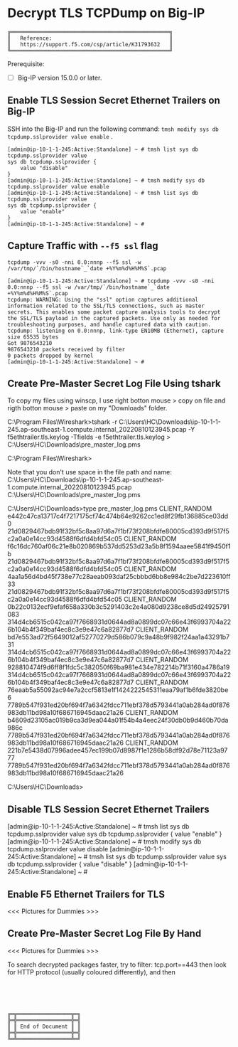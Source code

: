 # Decrypt TLS TCPDump on Big-IP

```
╔══════════════════════════════════════════════════╗
║   Reference:                                     ║
║   https://support.f5.com/csp/article/K31793632   ║
╚══════════════════════════════════════════════════╝
```

Prerequisite:
- [ ] Big-IP version 15.0.0 or later.



## Enable TLS Session Secret Ethernet Trailers on Big-IP

SSH into the Big-IP and run the following command: `tmsh modify sys db tcpdump.sslprovider value enable` .

```
[admin@ip-10-1-1-245:Active:Standalone] ~ # tmsh list sys db tcpdump.sslprovider value
sys db tcpdump.sslprovider {
    value "disable"
}
[admin@ip-10-1-1-245:Active:Standalone] ~ # tmsh modify sys db tcpdump.sslprovider value enable
[admin@ip-10-1-1-245:Active:Standalone] ~ # tmsh list sys db tcpdump.sslprovider value
sys db tcpdump.sslprovider {
    value "enable"
}
[admin@ip-10-1-1-245:Active:Standalone] ~ #
```



## Capture Traffic with `--f5 ssl` flag



```
tcpdump -vvv -s0 -nni 0.0:nnnp --f5 ssl -w /var/tmp/`/bin/hostname`_`date +%Y%m%d%H%M%S`.pcap
```

```
[admin@ip-10-1-1-245:Active:Standalone] ~ # tcpdump -vvv -s0 -nni 0.0:nnnp --f5 ssl -w /var/tmp/`/bin/hostname`_`date +%Y%m%d%H%M%S`.pcap
tcpdump: WARNING: Using the "ssl" option captures additional information related to the SSL/TLS connections, such as master secrets. This enables some packet capture analysis tools to decrypt the SSL/TLS payload in the captured packets. Use only as needed for troubleshooting purposes, and handle captured data with caution.
tcpdump: listening on 0.0:nnnp, link-type EN10MB (Ethernet), capture size 65535 bytes
Got 9876543210
9876543210 packets received by filter
0 packets dropped by kernel
[admin@ip-10-1-1-245:Active:Standalone] ~ #
```


Create Pre-Master Secret Log File Using tshark
----------------------------------------------

To copy my files using winscp, I use right botton mouse > copy on file and rigth botton mouse  > paste on my "Downloads" folder.



C:\Program Files\Wireshark>tshark -r C:\Users\HC\Downloads\ip-10-1-1-245.ap-southeast-1.compute.internal_20220810123945.pcap -Y f5ethtrailer.tls.keylog -Tfields -e f5ethtrailer.tls.keylog > C:\Users\HC\Downloads\pre_master_log.pms

C:\Program Files\Wireshark>



Note that you don't use space in the file path and name:
C:\Users\HC\Downloads\ip-10-1-1-245.ap-southeast-1.compute.internal_20220810123945.pcap
C:\Users\HC\Downloads\pre_master_log.pms


C:\Users\HC\Downloads>type pre_master_log.pms
CLIENT_RANDOM e442c47ca13717c4f7217175cf74c474b64e9262cc1ed8f29fb136885ce03dd0 21d0829467bdb91f32bf5c8aa97d6a7f1bf73f208bfdfe80005cd393d9f517f5c2a0a0e14cc93d4588f6dfd4bfd54c05
CLIENT_RANDOM f6c16dc760af06c21e8b020869b537dd5253d23a5b8f1594aaee5841f9450f1b 21d0829467bdb91f32bf5c8aa97d6a7f1bf73f208bfdfe80005cd393d9f517f5c2a0a0e14cc93d4588f6dfd4bfd54c05
CLIENT_RANDOM 4aa1a56d4bd45f738e77c28aeab093daf25cbbbd6bb8e984c2be7d223610ff33 21d0829467bdb91f32bf5c8aa97d6a7f1bf73f208bfdfe80005cd393d9f517f5c2a0a0e14cc93d4588f6dfd4bfd54c05
CLIENT_RANDOM 0b22c0132ecf9efaf658a330b3c5291403c2e4a080d9238ce8d5d24925791083 314d4cb6515c042ca97f7668931d0644ad8a0899dc07c66e43f6993704a226b104b4f349baf4ec8c3e9e47c6a82877d7
CLIENT_RANDOM bd7e553ad72f5649012af52770279d586b079c9a48b9f982f24aa1a43291b731 314d4cb6515c042ca97f7668931d0644ad8a0899dc07c66e43f6993704a226b104b4f349baf4ec8c3e9e47c6a82877d7
CLIENT_RANDOM 928810474f9d6ff8f1fdc5c382050f69ba981e434e782214b71f3160a4786a19 314d4cb6515c042ca97f7668931d0644ad8a0899dc07c66e43f6993704a226b104b4f349baf4ec8c3e9e47c6a82877d7
CLIENT_RANDOM 76eaab5a55092ac94e7a2ccf5813e1f1424222545311eaa79af1b6fde3820be6 7789b547f931ed20bf694f7a6342fdcc711ebf378d5793441a0ab284ad0f876983db11bd98a10f686716945daac21a26
CLIENT_RANDOM b4609d23105ac019b9ca3d9ea044a01f54b4a4eec24f30db0b9d460b70da986c 7789b547f931ed20bf694f7a6342fdcc711ebf378d5793441a0ab284ad0f876983db11bd98a10f686716945daac21a26
CLIENT_RANDOM 221b7e5438d07996adee457ec199b07d8987f1e1286b58df92d78e71123a9777 7789b547f931ed20bf694f7a6342fdcc711ebf378d5793441a0ab284ad0f876983db11bd98a10f686716945daac21a26

C:\Users\HC\Downloads>



Disable TLS Session Secret Ethernet Trailers
--------------------------------------------

[admin@ip-10-1-1-245:Active:Standalone] ~ # tmsh list sys db tcpdump.sslprovider value
sys db tcpdump.sslprovider {
    value "enable"
}
[admin@ip-10-1-1-245:Active:Standalone] ~ # tmsh modify sys db tcpdump.sslprovider value disable
[admin@ip-10-1-1-245:Active:Standalone] ~ # tmsh list sys db tcpdump.sslprovider value
sys db tcpdump.sslprovider {
    value "disable"
}
[admin@ip-10-1-1-245:Active:Standalone] ~ #



Enable F5 Ethernet Trailers for TLS
-----------------------------------

<<< Pictures for Dummies >>>



Create Pre-Master Secret Log File By Hand
-----------------------------------------

<<< Pictures for Dummies >>>




To search decrypted packages faster, try to filter:
tcp.port==443
then look for HTTP protocol (usually coloured differently), and then 














<br><br><br>
```
╔═╦═════════════════╦═╗
╠═╬═════════════════╬═╣
║ ║ End of Document ║ ║
╠═╬═════════════════╬═╣
╚═╩═════════════════╩═╝
```
<br><br><br>


